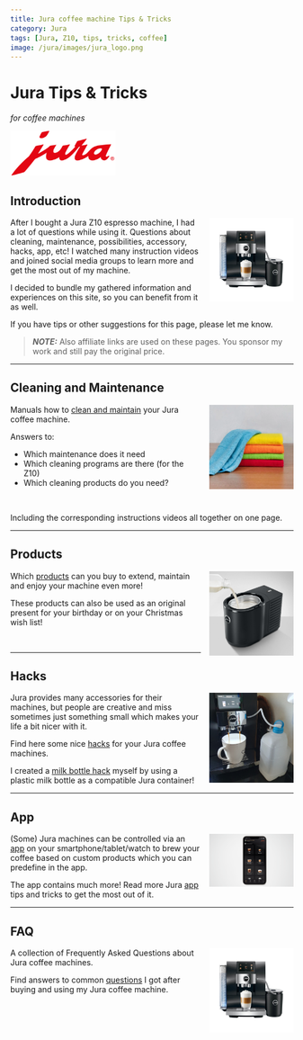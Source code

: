 ```yaml
---
title: Jura coffee machine Tips & Tricks
category: Jura
tags: [Jura, Z10, tips, tricks, coffee]
image: /jura/images/jura_logo.png
---
```


# Jura Tips & Tricks
*for coffee machines*

<img style="height:80px;" src="images/jura_logo.png" alt="Jura logo">

## Introduction

<img style="float:right;height:150px; margin-left:15px;" src="images/jura_z10.jpg" alt="Jura logo">

After I bought a Jura Z10 espresso machine, I had a lot of questions while using it. 
Questions about cleaning, maintenance, possibilities, accessory, hacks, app, etc!
I watched many instruction videos and joined social media groups to learn more and get the most out of my machine.

I decided to bundle my gathered information and experiences on this site, so you can benefit from it as well.

If you have tips or other suggestions for this page, please let me know.

> **_NOTE:_** Also affiliate links are used on these pages. You sponsor my work and still pay the original price.

---

## Cleaning and Maintenance

<a href="/jura/jura_z10_cleaning_maintenance">
<img style="float:right;width:150px; margin-left:15px;" src="images_products/microfiber_cloth.webp" alt="Jura machine cleaning tablets">
</a>

Manuals how to [clean and maintain](jura_z10_cleaning_maintenance) your Jura coffee machine.

Answers to: 
* Which maintenance does it need
* Which cleaning programs are there (for the Z10) 
* Which cleaning products do you need?

<br>

Including the corresponding instructions videos all together on one page.

---
## Products

<a href="/jura/products">
<img style="float:right;width:150px; margin-left:15px;" src="images_products/jura_milk_container_cooled.jpg" alt="Jura cooled milk container">
</a>

Which [products](jura_products) can you buy to extend, maintain and enjoy your machine even more!

These products can also be used as an original present for your birthday or on your Christmas wish list!

<br>

---
## Hacks

<a href="hack_milk_bottle_as_jura_container">
<img style="float:right;width:150px; margin-left:15px;" src="images_bottle_hack/bottle_hack.jpg" alt="Jura machine milk container hack">
</a>

Jura provides many accessories for their machines, but people are creative and miss sometimes just something small which makes your life a bit nicer with it.

Find here some nice [hacks](jura_hacks) for your Jura coffee machines.

I created a [milk bottle hack](hack_milk_bottle_as_jura_container) myself by using a plastic milk bottle as a compatible Jura container!

---
## App

<a href="/jura/jura_app">
<img style="float:right;width:150px; margin-left:15px;" src="images_app/jura_app.png" alt="Jura app">
</a>

(Some) Jura machines can be controlled via an [app](jura_app) on your smartphone/tablet/watch to brew your coffee based on custom products which you can predefine in the app.

The app contains much more!
Read more Jura [app](jura_app) tips and tricks to get the most out of it.

---
## FAQ

<a href="/jura/jura_faq">
<img style="float:right;width:150px; margin-left:15px;" src="images/jura_z10.jpg" alt="Jura z10">
</a>

A collection of Frequently Asked Questions about Jura coffee machines.

Find answers to common [questions](jura_faq) I got after buying and using my Jura coffee machine.

<br>
<br>